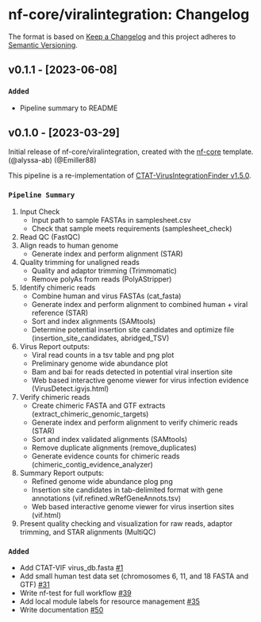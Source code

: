 # nf-core/viralintegration: Changelog

The format is based on [Keep a Changelog](https://keepachangelog.com/en/1.0.0/)
and this project adheres to [Semantic Versioning](https://semver.org/spec/v2.0.0.html).

## v0.1.1 - [2023-06-08]

### `Added`

- Pipeline summary to README

## v0.1.0 - [2023-03-29]

Initial release of nf-core/viralintegration, created with the [nf-core](https://nf-co.re/) template. (@alyssa-ab) (@Emiller88)

This pipeline is a re-implementation of [CTAT-VirusIntegrationFinder v1.5.0](https://github.com/broadinstitute/CTAT-VirusIntegrationFinder).

### `Pipeline Summary`

1. Input Check
   - Input path to sample FASTAs in samplesheet.csv
   - Check that sample meets requirements (samplesheet_check)
2. Read QC (FastQC)
3. Align reads to human genome
   - Generate index and perform alignment (STAR)
4. Quality trimming for unaligned reads
   - Quality and adaptor trimming (Trimmomatic)
   - Remove polyAs from reads (PolyAStripper)
5. Identify chimeric reads
   - Combine human and virus FASTAs (cat_fasta)
   - Generate index and perform alignment to combined human + viral reference (STAR)
   - Sort and index alignments (SAMtools)
   - Determine potential insertion site candidates and optimize file (insertion_site_candidates, abridged_TSV)
6. Virus Report outputs:
   - Viral read counts in a tsv table and png plot
   - Preliminary genome wide abundance plot
   - Bam and bai for reads detected in potential viral insertion site
   - Web based interactive genome viewer for virus infection evidence (VirusDetect.igvjs.html)
7. Verify chimeric reads
   - Create chimeric FASTA and GTF extracts (extract_chimeric_genomic_targets)
   - Generate index and perform alignment to verify chimeric reads (STAR)
   - Sort and index validated alignments (SAMtools)
   - Remove duplicate alignments (remove_duplicates)
   - Generate evidence counts for chimeric reads (chimeric_contig_evidence_analyzer)
8. Summary Report outputs:
   - Refined genome wide abundance plog png
   - Insertion site candidates in tab-delimited format with gene annotations (vif.refined.wRefGeneAnnots.tsv)
   - Web based interactive genome viewer for virus insertion sites (vif.html)
9. Present quality checking and visualization for raw reads, adaptor trimming, and STAR alignments (MultiQC)

### `Added`

- Add CTAT-VIF virus_db.fasta [#1](https://github.com/nf-core/viralintegration/pull/1)
- Add small human test data set (chromosomes 6, 11, and 18 FASTA and GTF) [#31](https://github.com/nf-core/viralintegration/issues/31)
- Write nf-test for full workflow [#39](https://github.com/nf-core/viralintegration/issues/39)
- Add local module labels for resource management [#35](https://github.com/nf-core/viralintegration/issues/35)
- Write documentation [#50](https://github.com/nf-core/viralintegration/issues/50)
